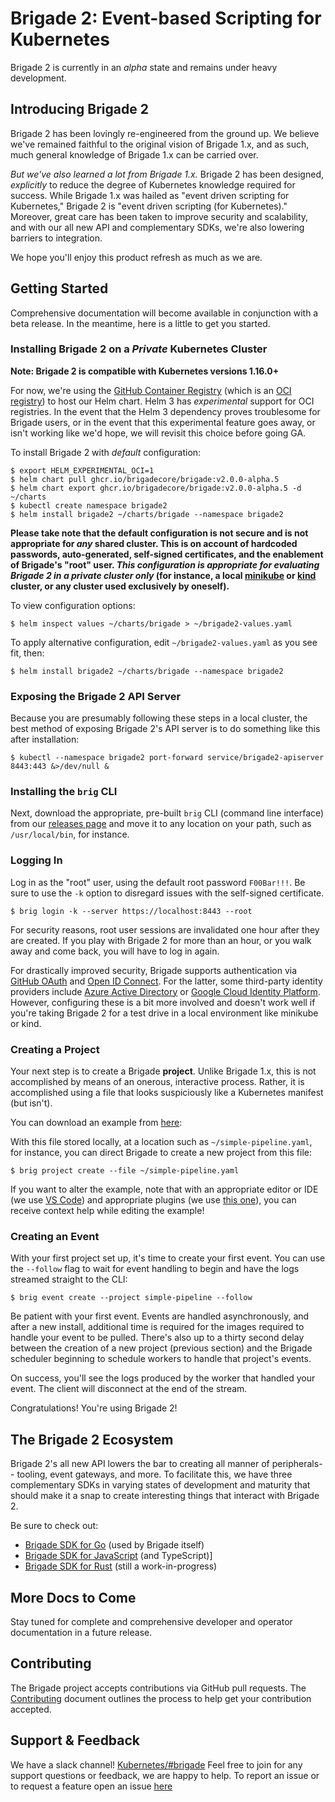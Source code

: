 # Brigade 2: Event-based Scripting for Kubernetes

Brigade 2 is currently in an _alpha_ state and remains under heavy development.

## Introducing Brigade 2

Brigade 2 has been lovingly re-engineered from the ground up. We believe we've
remained faithful to the original vision of Brigade 1.x, and as such, much
general knowledge of Brigade 1.x can be carried over.

_But we've also learned a lot from Brigade 1.x._ Brigade 2 has been designed,
_explicitly_ to reduce the degree of Kubernetes knowledge required for success.
While Brigade 1.x was hailed as "event driven scripting for Kubernetes," Brigade
2 is "event driven scripting (for Kubernetes)." Moreover, great care has been
taken to improve security and scalability, and with our all new API and
complementary SDKs, we're also lowering barriers to integration.

We hope you'll enjoy this product refresh as much as we are.

## Getting Started

Comprehensive documentation will become available in conjunction with a beta
release. In the meantime, here is a little to get you started.

### Installing Brigade 2 on a _Private_ Kubernetes Cluster

__Note: Brigade 2 is compatible with Kubernetes versions 1.16.0+__

For now, we're using the [GitHub Container Registry](https://ghcr.io) (which is
an [OCI registry](https://helm.sh/docs/topics/registries/)) to host our Helm
chart. Helm 3 has _experimental_ support for OCI registries. In the event that
the Helm 3 dependency proves troublesome for Brigade users, or in the event that
this experimental feature goes away, or isn't working like we'd hope, we will
revisit this choice before going GA.

To install Brigade 2 with _default_ configuration:

```console
$ export HELM_EXPERIMENTAL_OCI=1
$ helm chart pull ghcr.io/brigadecore/brigade:v2.0.0-alpha.5
$ helm chart export ghcr.io/brigadecore/brigade:v2.0.0-alpha.5 -d ~/charts
$ kubectl create namespace brigade2
$ helm install brigade2 ~/charts/brigade --namespace brigade2
```

__Please take note that the default configuration is not secure and is not
appropriate for _any_ shared cluster. This is on account of hardcoded passwords,
auto-generated, self-signed certificates, and the enablement of Brigade's "root"
user. _This configuration is appropriate for evaluating Brigade 2 in a private
cluster only_ (for instance, a local
[minikube](https://minikube.sigs.k8s.io/docs/) or
[kind](https://kind.sigs.k8s.io/) cluster, or any cluster used exclusively by
oneself).__

To view configuration options:

```console
$ helm inspect values ~/charts/brigade > ~/brigade2-values.yaml
```

To apply alternative configuration, edit `~/brigade2-values.yaml` as you see
fit, then:

```console
$ helm install brigade2 ~/charts/brigade --namespace brigade2
```

### Exposing the Brigade 2 API Server

Because you are presumably following these steps in a local cluster, the best
method of exposing Brigade 2's API server is to do something like this after
installation:

```console
$ kubectl --namespace brigade2 port-forward service/brigade2-apiserver 8443:443 &>/dev/null &
```

### Installing the `brig` CLI

Next, download the appropriate, pre-built `brig` CLI (command line interface)
from our [releases page](https://github.com/brigadecore/brigade/releases) and
move it to any location on your path, such as `/usr/local/bin`, for instance.

### Logging In

Log in as the "root" user, using the default root password `F00Bar!!!`. Be sure
to use the `-k` option to disregard issues with the self-signed certificate.

```console
$ brig login -k --server https://localhost:8443 --root
```

For security reasons, root user sessions are invalidated one hour after they
are created. If you play with Brigade 2 for more than an hour, or you walk away
and come back, you will have to log in again.

For drastically improved security, Brigade supports authentication via
[GitHub OAuth](https://docs.github.com/en/github/authenticating-to-github/authorizing-oauth-apps)
and [Open ID Connect](https://openid.net/connect/). For the latter, some
third-party identity providers include
[Azure Active Directory](https://azure.microsoft.com/en-us/services/active-directory/)
or [Google Cloud Identity Platform](https://cloud.google.com/identity-platform/).
However, configuring these is a bit more involved and doesn't work well if you're
taking Brigade 2 for a test drive in a local environment like minikube or kind.

### Creating a Project

Your next step is to create a Brigade __project__. Unlike Brigade 1.x, this is
not accomplished by means of an onerous, interactive process. Rather, it is
accomplished using a file that looks suspiciously like a Kubernetes manifest
(but isn't).

You can download an example from
[here](https://raw.githubusercontent.com/brigadecore/brigade/v2/examples/04-simple-pipeline/project.yaml):

With this file stored locally, at a location such as `~/simple-pipeline.yaml`, for
instance, you can direct Brigade to create a new project from this file:

```console
$ brig project create --file ~/simple-pipeline.yaml
```

If you want to alter the example, note that with an appropriate editor or IDE
(we use [VS Code](https://code.visualstudio.com/)) and appropriate plugins (we
use [this
one](https://marketplace.visualstudio.com/items?itemName=redhat.vscode-yaml)),
you can receive context help while editing the example!

### Creating an Event

With your first project set up, it's time to create your first event. You can
use the `--follow` flag to wait for event handling to begin and have the logs
streamed straight to the CLI:

```console
$ brig event create --project simple-pipeline --follow
```

Be patient with your first event. Events are handled asynchronously, and after a
new install, additional time is required for the images required to handle your
event to be pulled. There's also up to a thirty second delay between the
creation of a new project (previous section) and the Brigade scheduler beginning
to schedule workers to handle that project's events.

On success, you'll see the logs produced by the worker that handled your event.
The client will disconnect at the end of the stream.

Congratulations! You're using Brigade 2!

## The Brigade 2 Ecosystem

Brigade 2's all new API lowers the bar to creating all manner of peripherals--
tooling, event gateways, and more. To facilitate this, we have three
complementary SDKs in varying states of development and maturity that should
make it a snap to create interesting things that interact with Brigade 2.

Be sure to check out:

* [Brigade SDK for Go](https://github.com/brigadecore/brigade/tree/v2/sdk) (used by Brigade itself)
* [Brigade SDK for JavaScript](https://github.com/krancour/brigade-sdk-for-js) (and TypeScript)]
* [Brigade SDK for Rust](https://github.com/brigadecore/brigade-sdk-for-rust) (still a work-in-progress)

## More Docs to Come

Stay tuned for complete and comprehensive developer and operator documentation
in a future release.

## Contributing

The Brigade project accepts contributions via GitHub pull requests. The
[Contributing](CONTRIBUTING.md) document outlines the process to help get your
contribution accepted.

## Support & Feedback

We have a slack channel!
[Kubernetes/#brigade](https://kubernetes.slack.com/messages/C87MF1RFD) Feel free
to join for any support questions or feedback, we are happy to help. To report
an issue or to request a feature open an issue
[here](https://github.com/brigadecore/brigade/issues)
